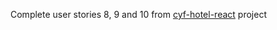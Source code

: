Complete user stories 8, 9 and 10 from [cyf-hotel-react](https://github.com/CodeYourFuture/cyf-hotel-react) project